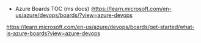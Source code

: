 - Azure Boards TOC (ms docs) :https://learn.microsoft.com/en-us/azure/devops/boards/?view=azure-devops

https://learn.microsoft.com/en-us/azure/devops/boards/get-started/what-is-azure-boards?view=azure-devops
